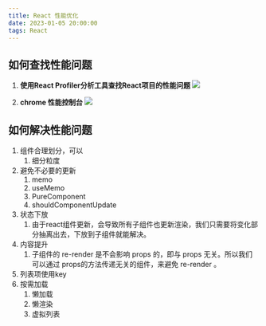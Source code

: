 ```yaml
---
title: React 性能优化
date: 2023-01-05 20:00:00
tags: React
---
```


## 如何查找性能问题
1. ****使用React Profiler分析工具查找React项目的性能问题****
![](https://s2.loli.net/2023/08/28/mHwE71KypnUx6do.png)

2. ****chrome 性能控制台****
![](https://s2.loli.net/2023/08/28/DX4J9IHpvrqVF5n.png)

## 如何解决性能问题
1. 组件合理划分，可以
    1. 细分粒度
2. 避免不必要的更新
    1. memo
    2. useMemo
    3. PureComponent
    4. shouldComponentUpdate
3. 状态下放
    1. 由于react组件更新，会导致所有子组件也更新渲染，我们只需要将变化部分抽离出去，下放到子组件就能解决。
4. 内容提升
    1. 子组件的 re-render 是不会影响 props 的，即与 props 无关。所以我们可以通过 props的方法传递无关的组件，来避免 re-render 。
5. 列表项使用key
6. 按需加载
    1. 懒加载
    2. 懒渲染
    3. 虚拟列表
